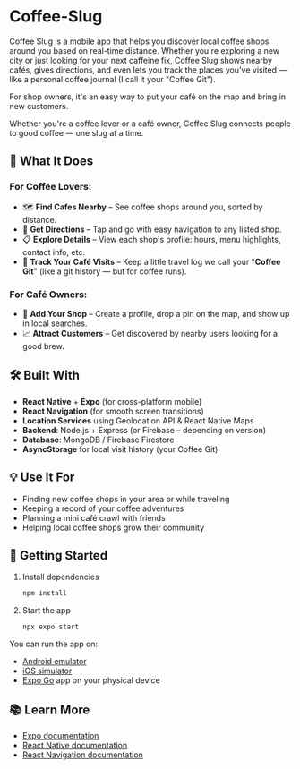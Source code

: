 # Coffee-Slug

Coffee Slug is a mobile app that helps you discover local coffee shops around you based on real-time distance. Whether you're exploring a new city or just looking for your next caffeine fix, Coffee Slug shows nearby cafés, gives directions, and even lets you track the places you've visited — like a personal coffee journal (I call it your "Coffee Git").

For shop owners, it's an easy way to put your café on the map and bring in new customers.

Whether you're a coffee lover or a café owner, Coffee Slug connects people to good coffee — one slug at a time.

## 🌟 What It Does

### For Coffee Lovers:

- 🗺️ **Find Cafes Nearby** – See coffee shops around you, sorted by distance.
- 📍 **Get Directions** – Tap and go with easy navigation to any listed shop.
- 📋 **Explore Details** – View each shop's profile: hours, menu highlights, contact info, etc.
- 📒 **Track Your Café Visits** – Keep a little travel log we call your "**Coffee Git**" (like a git history — but for coffee runs).

### For Café Owners:

- 🏪 **Add Your Shop** – Create a profile, drop a pin on the map, and show up in local searches.
- 📈 **Attract Customers** – Get discovered by nearby users looking for a good brew.

## 🛠️ Built With

- **React Native** + **Expo** (for cross-platform mobile)
- **React Navigation** (for smooth screen transitions)
- **Location Services** using Geolocation API & React Native Maps
- **Backend**: Node.js + Express (or Firebase – depending on version)
- **Database**: MongoDB / Firebase Firestore
- **AsyncStorage** for local visit history (your Coffee Git)

## 💡 Use It For

- Finding new coffee shops in your area or while traveling
- Keeping a record of your coffee adventures
- Planning a mini café crawl with friends
- Helping local coffee shops grow their community

## 🚀 Getting Started

1. Install dependencies

   ```bash
   npm install
   ```

2. Start the app
   ```bash
   npx expo start
   ```

You can run the app on:

- [Android emulator](https://docs.expo.dev/workflow/android-studio-emulator/)
- [iOS simulator](https://docs.expo.dev/workflow/ios-simulator/)
- [Expo Go](https://expo.dev/go) app on your physical device

## 📚 Learn More

- [Expo documentation](https://docs.expo.dev/)
- [React Native documentation](https://reactnative.dev/)
- [React Navigation documentation](https://reactnavigation.org/)
